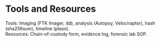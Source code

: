 # Tools and Resources
Tools: Imaging (FTK Imager, dd), analysis (Autopsy, Velociraptor), hash (sha256sum), timeline (plaso).  
Resources: Chain-of-custody form, evidence log, forensic lab SOP.

